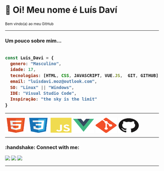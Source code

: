 
<h1 >👋 Oi! Meu nome é Luís Daví</h1>

<small>Bem vindo(a) ao meu GitHub</small>

---

<h3>
  
  Um pouco sobre mim...
```js

const Luis_Davi = {
  genero: "Masculino",
  idade: 17,
  tecnologias: [HTML, CSS, JAVASCRIPT, VUE.JS,  GIT, GITHUB],
  email: "luisdavi.moz@outlook.com",
  SO: "Linux" || "Windows",
  IDE: "Visual Studio Code",
  Inspiração: "the sky is the limit"
}

```
</h3>

---

<p >                
  <img align="center" alt="Luis" height="50" width="70" src="https://raw.githubusercontent.com/devicons/devicon/master/icons/html5/html5-original.svg">
  <img align="center" alt="Luis" height="50" width="70" src="https://raw.githubusercontent.com/devicons/devicon/master/icons/css3/css3-original.svg">
  <img align="center" alt="Luis" height="50" width="70" src="https://raw.githubusercontent.com/devicons/devicon/master/icons/javascript/javascript-plain.svg">
  <img align="center" alt="Luis" height="50" width="70" src="https://raw.githubusercontent.com/devicons/devicon/master/icons/vuejs/vuejs-original.svg">  
  <img align="center" alt="Luis" height="50" width="70" src="https://raw.githubusercontent.com/devicons/devicon/master/icons/git/git-original.svg">
  <img align="center" alt="Luis" height="50" width="70" src="https://raw.githubusercontent.com/devicons/devicon/master/icons/github/github-original.svg">
  
</p> 

---
                                                                                                   
<h3 >:handshake: Connect with me:</h3>
                  
<p >
  <a href="https://www.linkedin.com/in/lu%C3%ADs-dav%C3%AD-rebou%C3%A7as-0778b421a/"><img src="https://img.shields.io/badge/LinkedIn-0077B5?style=for-the-badge&logo=linkedin&logoColor=white"></img></a>     
  <a href="https://www.instagram.com/luis.davi2504/"><img src="https://img.shields.io/badge/Instagram-E4405F?style=for-the-badge&logo=instagram&logoColor=white"></img></a>        
  <a href="mailto:luisdavi.moz@outlook.com"><img src="https://img.shields.io/badge/_Outlook-0078D4?style=for-the-badge&logo=microsoft-outlook&logoColor=white"></img></a>
</p>                                                                                                             

---
